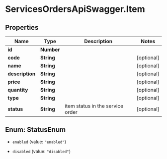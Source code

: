 # ServicesOrdersApiSwagger.Item

## Properties
Name | Type | Description | Notes
------------ | ------------- | ------------- | -------------
**id** | **Number** |  | 
**code** | **String** |  | [optional] 
**name** | **String** |  | [optional] 
**description** | **String** |  | [optional] 
**price** | **String** |  | [optional] 
**quantity** | **String** |  | [optional] 
**type** | **String** |  | [optional] 
**status** | **String** | item status in the service order | [optional] 


<a name="StatusEnum"></a>
## Enum: StatusEnum


* `enabled` (value: `"enabled"`)

* `disabled` (value: `"disabled"`)




